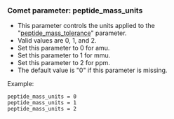 ### Comet parameter: peptide_mass_units

- This parameter controls the units applied to the "[peptide_mass_tolerance](peptide_mass_tolerance.html)" parameter.
- Valid values are 0, 1, and 2.
- Set this parameter to 0 for amu.
- Set this parameter to 1 for mmu.
- Set this parameter to 2 for ppm.
- The default value is "0" if this parameter is missing.

Example:
```
peptide_mass_units = 0
peptide_mass_units = 1
peptide_mass_units = 2
```
